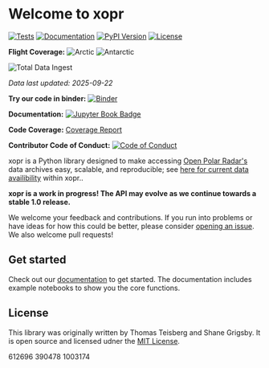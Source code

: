 # Welcome to xopr

[![Tests](https://github.com/thomasteisberg/xopr/actions/workflows/test.yml/badge.svg)](https://github.com/thomasteisberg/xopr/actions/workflows/test.yml)
[![Documentation](https://github.com/thomasteisberg/xopr/actions/workflows/docs.yml/badge.svg)](https://github.com/thomasteisberg/xopr/actions/workflows/docs.yml)
[![PyPI Version](https://img.shields.io/pypi/v/xopr.svg)](https://pypi.org/project/xopr/)
[![License](https://img.shields.io/github/license/thomasteisberg/xopr.svg)](LICENSE)

**Flight Coverage:** <!--ARCTIC_BADGE-->![Arctic](https://img.shields.io/badge/Arctic-612,696%20km-00A4CC)<!--/ARCTIC_BADGE--> <!--ANTARCTIC_BADGE-->![Antarctic](https://img.shields.io/badge/Antarctic-390,478%20km-FF6B35)<!--/ANTARCTIC_BADGE-->

<!--TOTAL_BADGE-->
![Total Data Ingest](https://progress-bar.xyz/29/?scale=100&title=Total%20Data%20Ingest&width=200&color=babaca&suffix=%25)
<!--/TOTAL_BADGE-->

*Data last updated: <!--LAST_UPDATED-->2025-09-22<!--/LAST_UPDATED-->*

**Try our code in binder:** [![Binder](https://mybinder.org/badge_logo.svg)](https://mybinder.org/v2/gh/thomasteisberg/xopr/HEAD?urlpath=lab/tree/docs/notebooks)

**Documentation:** [![Jupyter Book Badge](https://jupyterbook.org/badge.svg)](https://www.thomasteisberg.com/xopr/)

**Code Coverage:** [Coverage Report](https://thomasteisberg.github.io/xopr/coverage/)

**Contributor Code of Conduct:** [![Code of Conduct](https://img.shields.io/badge/Contributor%20Covenant-v2.0%20adopted-ff69b4.svg)](CODE_OF_CONDUCT.md)

xopr is a Python library designed to make accessing [Open Polar Radar's](https://ops.cresis.ku.edu/) data archives easy, scalable, and reproducible; see [here for current data availibility](https://www.thomasteisberg.com/xopr/polar-maps/) within xopr..

**xopr is a work in progress! The API may evolve as we continue towards a stable 1.0 release.**

We welcome your feedback and contributions. If you run into problems or have ideas for how this could be better, please consider [opening an issue](https://github.com/thomasteisberg/xopr/issues/new/choose). We also welcome pull requests!

## Get started

Check out our [documentation](https://www.thomasteisberg.com/xopr/) to get started. The documentation includes example notebooks to show you the core functions.

## License

This library was originally written by Thomas Teisberg and Shane Grigsby. It is open source and licensed udner the [MIT License](./LICENSE).

<!-- Hidden tracking values for GitHub Action -->
<!--ARCTIC_VALUE-->612696<!--/ARCTIC_VALUE-->
<!--ANTARCTIC_VALUE-->390478<!--/ANTARCTIC_VALUE-->
<!--TOTAL_VALUE-->1003174<!--/TOTAL_VALUE-->
